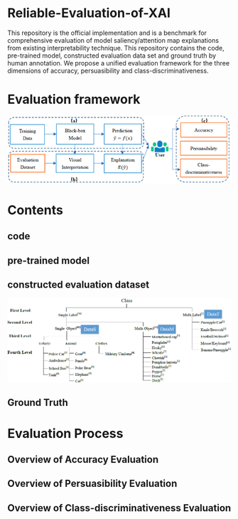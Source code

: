 # Reliable-Evaluation-of-XAI
This repository is the official implementation and is a benchmark for comprehensive evaluation of model saliency/attention map explanations from  existing interpretability technique.
This repository contains the code, pre-trained model, constructed evaluation data set and ground truth by human annotation. We propose a unified evaluation framework for the 
three dimensions of accuracy, persuasibility and class-discriminativeness.
# Evaluation framework
![image](https://github.com/muzi-8/Reliable-Evaluation-of-XAI/blob/main/images/framework.PNG)
# Contents
## code
## pre-trained model
## constructed evaluation dataset
![image](https://github.com/muzi-8/Reliable-Evaluation-of-XAI/blob/main/images/dataset.PNG)
## Ground Truth
# Evaluation Process
## Overview of Accuracy Evaluation
## Overview of  Persuasibility Evaluation
## Overview of Class-discriminativeness Evaluation
